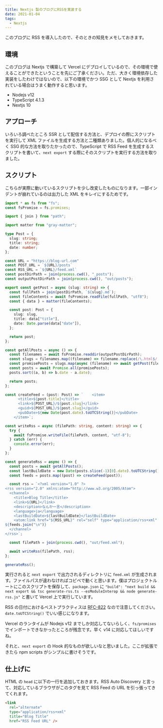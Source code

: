 ```yaml
---
title: Nextjs 製のブログにRSSを実装する
date: 2021-01-04
tags:
  - Nextjs
---
```

このブログに RSS を導入したので、そのときの知見をメモしておきます。

## 環境

このブログは Nextjs で構築して Vercel にデプロイしているので、その環境で使えることができたということを先にご了承ください。ただ、大きく環境依存した実装をしたわけではないので、以下の環境でかつ SSG として Nextjs を利用されている場合はうまく動作すると思います。

- Nodejs v12
- TypeScript 4.1.3
- Nextjs 10

## アプローチ

いろいろ調べたところ SSR として配信する方法と、デプロイの際にスクリプトを実行して XML ファイルを生成する方法と二種類ありました。個人的になるべく SSG 的な方法を取りたかったので、TypeScript で RSS Feed を生成するスクリプトを書いて、`next export` する際にそのスクリプトを実行する方法を取りました。

## スクリプト

こちらが実際に動いているスクリプトを少し改変したものになります。一部インデントが崩れているのは出力した XML をキレイにするためです。

```ts
import * as fs from "fs";
const fsPromise = fs.promises;

import { join } from "path";

import matter from "gray-matter";

type Post = {
  slug: string;
  title: string;
  date: number;
};

const URL = "https://blog-url.com"
const POST_URL = `${URL}/posts`
const RSS_URL = `${URL}/feed.xml`
const postDirPath = join(process.cwd(), "_posts");
const outputPostDirPath = join(process.cwd(), "out/posts");

export const getPost = async (slug: string) => {
  const fullPath = join(postDirPath, `${slug}.md`);
  const fileContents = await fsPromise.readFile(fullPath, "utf8");
  const { data } = matter(fileContents);

  const post: Post = {
    slug: slug,
    title: data["title"],
    date: Date.parse(data["date"]),
  };

  return post;
};

const getAllPosts = async () => {
  const filenames = await fsPromise.readdir(outputPostDirPath);
  const slugs = filenames.map((filename) => filename.replace(/\.html$/, ""));
  const promisePosts = slugs.map(async (filename) => await getPost(filename));
  const posts = await Promise.all(promisePosts);
  posts.sort((a, b) => b.date - a.date);

  return posts;
};

const createFeed = (post: Post) => `    <item>
      <title>${post.title}</title>
      <link>${POST_URL}/${post.slug}</link>
      <guid>${POST_URL}/${post.slug}</guid>
      <pubDate>${new Date(post.date).toUTCString()}</pubDate>
    </item>`;

const writeRss = async (filePath: string, content: string) => {
  try {
    await fsPromise.writeFile(filePath, content, "utf-8");
  } catch (err) {
    console.error(err);
  }
};

const generateRss = async () => {
  const posts = await getAllPosts();
  const lastBuildDate = new Date(posts.slice(-1)[0].date).toUTCString();
  const feeds = posts.map((post) => createFeed(post));

  const rss = `<?xml version="1.0" ?>
<rss version="2.0" xmlns:atom="http://www.w3.org/2005/Atom">
  <channel>
    <title>Blog Title</title>
    <link>${URL}</link>
    <description>なんか一言</description>
    <language>ja</language>
    <lastBuildDate>${lastBuildDate}</lastBuildDate>
    <atom:link href="${RSS_URL}" rel="self" type="application/rss+xml" />
${feeds.join("\n")}
  </channel>
</rss>`;

  const filePath = join(process.cwd(), "out/feed.xml");

  await writeRss(filePath, rss);
};

generateRss();
```

実行されると `next export` で出力されるディレクトリに `feed.xml` が生成されます。ファイルパスが違わなければコピペで動くと思います。僕はプロジェクトルートにこのスクリプトを保存して、`package.json` に `"build": "next build && next export && tsc generate-rss.ts --esModuleInterop && node generate-rss.js"` と書いて Vercel 上で実行しています。

RSS の日付におけるベストプラクティスは [RFC-822](https://tools.ietf.org/html/rfc822) なので注意してください。`date.toUTCString()` でいい感じになります。

Vercel のランタイムが Nodejs v12 までしか対応してないらしく、`fs/promises` でインポートできなかったところが残念です。早く v14 に対応してほしいですね。

それと、`next export` の Hook 的なものが欲しいなと思いました。ここが拡張できたら npm scripts がシンプルに書けそうです。

## 仕上げに

HTML の `head` に以下の一行を追加しておきます。RSS Auto Discovery と言って、対応しているブラウザがこのタグを見て RSS Feed の URL を引っ張ってきてくれます。

```html
<link
  rel="alternate"
  type="application/rss+xml"
  title="Blog Title"
  href="RSS Feed URL" />
```
